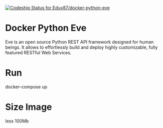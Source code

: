 [ ![Codeship Status for Edux87/docker-python-eve](https://app.codeship.com/projects/34a5e4a0-9e2a-0134-2d3f-5ae489be50a6/status?branch=master)](https://app.codeship.com/projects/188913)

# Docker Python Eve 
Eve is an open source Python REST API framework designed for human beings. It allows to effortlessly build and deploy highly customizable, fully featured RESTful Web Services.

# Run
docker-compose up

# Size Image
less 100Mb
